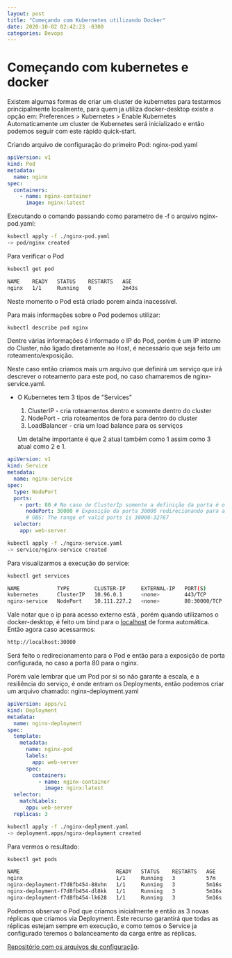 ```yaml
---
layout: post
title: "Começando com Kubernetes utilizando Docker"
date: 2020-10-02 02:42:23 -0300
categories: Devops
---
```


# Começando com kubernetes e docker

Existem algumas formas de criar um cluster de kubernetes para testarmos principalmente localmente, para quem ja utiliza docker-desktop existe a opção em:
Preferences > Kubernetes > Enable Kubernetes
Automaticamente um cluster de Kubernetes será inicializado e então podemos seguir com este rápido quick-start.

Criando arquivo de configuração do primeiro Pod: nginx-pod.yaml

```yaml
apiVersion: v1
kind: Pod
metadata:
  name: nginx
spec:
  containers:
    - name: nginx-container
      image: nginx:latest
```

Executando o comando passando como parametro de -f o arquivo nginx-pod.yaml:

```bash
kubectl apply -f ./nginx-pod.yaml
-> pod/nginx created
```

Para verificar o Pod

```bash
kubectl get pod

NAME    READY   STATUS    RESTARTS   AGE
nginx   1/1     Running   0          2m43s
```

Neste momento o Pod está criado porem ainda inacessível.

Para mais informações sobre o Pod podemos utilizar:

```bash
kubectl describe pod nginx
```

Dentre várias informações é informado o IP do Pod, porém é um IP interno do Cluster, não ligado diretamente ao Host, é necessário que seja feito um roteamento/exposição.

Neste caso então criamos mais um arquivo que definirá um serviço que irá descrever o roteamento para este pod, no caso chamaremos de nginx-service.yaml.

- O Kubernetes tem 3 tipos de "Services"

  1. ClusterIP - cria roteamentos dentro e somente dentro do cluster
  2. NodePort - cria roteamentos de fora para dentro do cluster
  3. LoadBalancer - cria um load balance para os serviços

  Um detalhe importante é que 2 atual também como 1 assim como 3 atual como 2 e 1.

```yaml
apiVersion: v1
kind: Service
metadata:
  name: nginx-service
spec:
  type: NodePort
  ports:
    - port: 80 # No caso de ClusterIp somente a definição da porta é o suficiente
      nodePort: 30000 # Exposição da porta 30000 redirecionando para a porta 80 do Pod
      # OBS: The range of valid ports is 30000-32767
  selector:
    app: web-server
```

```bash
kubectl apply -f ./nginx-service.yaml
-> service/nginx-service created
```

Para visualizarmos a execução do service:

```bash
kubectl get services

NAME            TYPE        CLUSTER-IP     EXTERNAL-IP   PORT(S)        AGE
kubernetes      ClusterIP   10.96.0.1      <none>        443/TCP        55m
nginx-service   NodePort    10.111.227.2   <none>        80:30000/TCP   2m49s
```

Vale notar que o ip para acesso externo está <none>, porém quando utilizamos o docker-desktop, é feito um bind para o [localhost](http://localhost) de forma automática. Então agora caso acessarmos:

```bash
http://localhost:30000
```

Será feito o redirecionamento para o Pod e então para a exposição de porta configurada, no caso a porta 80 para o nginx.

Porém vale lembrar que um Pod por si so não garante a escala, e a resiliência do serviço, é onde entram os Deployments, então podemos criar um arquivo chamado: nginx-deployment.yaml

```yaml
apiVersion: apps/v1
kind: Deployment
metadata:
  name: nginx-deployment
spec:
  template:
    metadata:
      name: nginx-pod
      labels:
        app: web-server
      spec:
        containers:
          - name: nginx-container
            image: nginx:latest
  selector:
    matchLabels:
      app: web-server
  replicas: 3
```

```bash
kubectl apply -f ./nginx-deplyment.yaml
-> deployment.apps/nginx-deployment created
```

Para vermos o resultado:

```bash
kubectl get pods

NAME                               READY   STATUS    RESTARTS   AGE
nginx                              1/1     Running   3          57m
nginx-deployment-f7d8fb454-88xhn   1/1     Running   3          5m16s
nginx-deployment-f7d8fb454-dl8kk   1/1     Running   3          5m16s
nginx-deployment-f7d8fb454-lk628   1/1     Running   3          5m16s
```

Podemos observar o Pod que criamos inicialmente e então as 3 novas réplicas que criamos via Deployment. Este recurso garantirá que todas as réplicas estejam sempre em execução, e como temos o Service ja configurado teremos o balanceamento da carga entre as réplicas.

[Repositório com os arquivos de configuração](https://github.com/thiagoft/kubernetes-quickstart).
